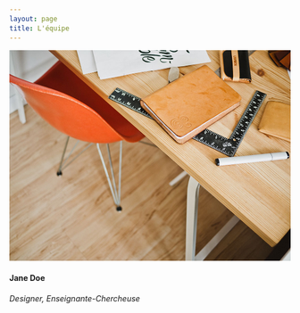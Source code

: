 ```yaml
---
layout: page
title: L'équipe
---
```



 <div class="profile">
   <img class="profile-img" src="/../img/office.jpg">
   <div class="profile-text">
   		<h4>Jane Doe</h4>
  		<h6>Designer, Enseignante-Chercheuse</h6>
	</div>
</div>
